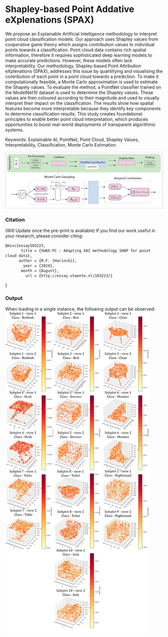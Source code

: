# Shapley-based Point Addative eXplenations (SPAX)

We propose an Explainable Artificial Intelligence methodology to interpret point cloud classification models. Our approach uses Shapley values from cooperative game theory which assigns contribution values to individual points towards a classification. Point cloud data contains rich spatial information, therefore it requires sophisticated deep learning models to make accurate predictions. However, these models often lack interpretability. Our methodology, Shapley-based Point Attribution eXplenations (SPAX), addresses this issue by quantifying and visualising the contribution of each point in a point cloud towards a prediction. To make it computationally feasible, a Monte Carlo approximation is used to estimate the Shapely values. To evaluate the method, a PointNet classifier trained on the ModelNet10 dataset is used to determine the Shapley values. These values are then coloured according to their magnitude and used to visually interpret their impact on the classification. The results show how spatial features become more interpretable because they identify key components to determine classification results. This study creates foundational principles to enable better point cloud interpretation, which produces opportunities to boost real-world deployments of transparent algorithmic systems.

Keywords: Explainable AI, PointNet, Point Cloud, Shapley Values, Interpretability, Classification, Monte Carlo Estimation

![Image here](SPAX_Pipeline.png)




### Citation
(Will Update once the pre-print is avaliable) 
If you find our work useful in your research, please consider citing:

	@misc{essay103223,
           title = {SHAX-PC : Adapting XAI methodology SHAP for point cloud data},
          author = {M.F. {Harinck}},
            year = {2024},
           month = {August},
             url = {http://essay.utwente.nl/103223/}
        
}

### Output
When loading in a single instance, the following output can be observed: 
![Image here](https://github.com/Mavisis/SHAP-for-Point-Cloud/blob/main/all_cls_mc_output(2).png)
